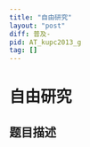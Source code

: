 ```yaml
---
title: "自由研究"
layout: "post"
diff: 普及-
pid: AT_kupc2013_g
tag: []
---
```


# 自由研究

## 题目描述

[problemUrl]: https://atcoder.jp/contests/kupc2013/tasks/kupc2013_g



